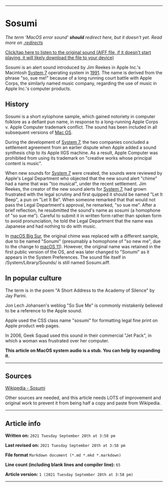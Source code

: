   
***

# Sosumi

_The term 'MacOS error sound' **should** redirect here, but it doesn't yet. Read more on [.redirects](https://github.com/seanpm2001/WacOS/wiki/.Redirect)_

[Click/tap here to listen to the original sound (AIFF file, if it doesn't start playing, it will likely download the file to your device)](https://github.com/seanpm2001/WacOS/blob/master/Audio/Reference/Classic-Mac-OS/Sosumi/sosumi.aiff)

Sosumi is an alert sound introduced by Jim Reekes in Apple Inc.'s Macintosh [System 7](https://github.com/seanpm2001/WacOS/wiki/Mac-OS-7/) operating system in [1991](https://github.com/seanpm2001/WacOS/wiki/1991/). The name is derived from the phrase "so, sue me!" because of a long running court battle with Apple Corps, the similarly named music company, regarding the use of music in Apple Inc.'s computer products.

## History

Sosumi is a short xylophone sample, which gained notoriety in computer folklore as a defiant pun name, in response to a long-running Apple Corps v. Apple Computer trademark conflict. The sound has been included in all subsequent versions of [Mac OS](https://github.com/seanpm2001/WacOS/wiki/MacOS/).

During the development of [System 7](https://github.com/seanpm2001/WacOS/wiki/Mac-OS-7/), the two companies concluded a settlement agreement from an earlier dispute when Apple added a sound synthesis chip to its Apple IIGS machine. As a result, Apple Computer was prohibited from using its trademark on "creative works whose principal content is music".

When new sounds for [System 7](https://github.com/seanpm2001/WacOS/wiki/Mac-OS-7/) were created, the sounds were reviewed by Apple's Legal Department who objected that the new sound alert "chime" had a name that was "too musical", under the recent settlement. Jim Reekes, the creator of the new sound alerts for [System 7](https://github.com/seanpm2001/WacOS/wiki/Mac-OS-7/), had grown frustrated with the legal scrutiny and first quipped it should be named "Let It Beep", a pun on "Let It Be". When someone remarked that that would not pass the Legal Department's approval, he remarked, "so sue me". After a brief reflection, he resubmitted the sound's name as sosumi (a homophone of "so sue me"). Careful to submit it in written form rather than spoken form to avoid pronunciation, he told the Legal Department that the name was Japanese and had nothing to do with music.

In [macOS Big Sur](https://github.com/seanpm2001/WacOS/wiki/Mac-OS-11-0-Big-Sur/), the original chime was replaced with a different sample, due to be named "Sonumi" (presumably a homophone of "so new me", due to the change to [macOS 11](https://github.com/seanpm2001/WacOS/wiki/Mac-OS-11-0-Big-Sur/)). However, the original name was retained in the first public version of the OS, and was later changed to "Sonumi" as it appears in the System Preferences. The sound file itself in /System/Library/Sounds/ is still named Sosumi.aiff.

## In popular culture

The term is in the poem "A Short Address to the Academy of Silence" by Jay Parini.

Jon Lech Johansen's weblog "So Sue Me" is commonly mistakenly believed to be a reference to the Apple sound.

Apple used the CSS class name "sosumi" for formatting legal fine print on Apple product web pages.

In 2006, Geek Squad used this sound in their commercial "Jet Pack", in which a woman was frustrated over her computer.

**This article on MacOS system audio is a stub. You can help by expanding it.**

***

## Sources

[Wikipedia - Sosumi](https://en.wikipedia.org/wiki/Sosumi/)

Other sources are needed, and this article needs LOTS of improvement and original work to prevent it from being half a copy and paste from Wikipedia.

***

## Article info

**Written on:** `2021 Tuesday September 28th at 3:58 pm`

**Last revised on:** `2021 Tuesday September 28th at 3:58 pm`

**File format** `Markdown document (*.md *.mkd *.markdown)`

**Line count (including blank lines and compiler line):** `65`

**Article version:** `1 (2021 Tuesday September 28th at 3:58 pm)`

***

<!-- Tools

Quick copy and paste

https://github.com/seanpm2001/WacOS/wiki/

!-->

